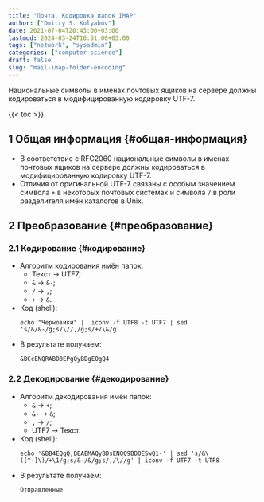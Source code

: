 ```yaml
---
title: "Почта. Кодировка папок IMAP"
author: ["Dmitry S. Kulyabov"]
date: 2021-07-04T20:43:00+03:00
lastmod: 2024-03-24T16:51:00+03:00
tags: ["network", "sysadmin"]
categories: ["computer-science"]
draft: false
slug: "mail-imap-folder-encoding"
---
```


Национальные символы в именах почтовых ящиков на сервере должны кодироваться в модифицированную кодировку UTF-7.

<!--more-->

{{< toc >}}


## <span class="section-num">1</span> Общая информация {#общая-информация}

-   В соответствие с RFC2060 национальные символы в именах почтовых ящиков на сервере должны кодироваться в модифицированную кодировку UTF-7.
-   Отличия от оригинальной UTF-7 связаны с особым значением символа `+` в некоторых почтовых системах и символа `/` в роли разделителя имён каталогов в Unix.


## <span class="section-num">2</span> Преобразование {#преобразование}


### <span class="section-num">2.1</span> Кодирование {#кодирование}

-   Алгоритм кодирования имён папок:
    -   Текст -&gt; UTF7;
    -   `&` -&gt; `&-`;
    -   `/` -&gt; `,`;
    -   `+` -&gt; `&`.
-   Код (shell):
    ```shell
    echo "Черновики" |  iconv -f UTF8 -t UTF7 | sed 's/&/&-/g;s/\//,/g;s/+/\&/g'
    ```
-   В результате получаем:
    ```shell
    &BCcENQRABD0EPgQyBDgEOgQ4
    ```


### <span class="section-num">2.2</span> Декодирование {#декодирование}

-   Алгоритм декодирования имён папок:
    -   `&` -&gt; `+`;
    -   `&-` -&gt; `&`;
    -   `,` -&gt; `/`;
    -   UTF7 -&gt; Текст.
-   Код (shell):
    ```shell
    echo '&BB4EQgQ,BEAEMAQyBDsENQQ9BD0ESwQ1-' | sed 's/&\([^-]\)/+\1/g;s/&-/&/g;s/,/\//g' | iconv -f UTF7 -t UTF8
    ```
-   В результате получаем:
    ```shell
    Отправленные
    ```
